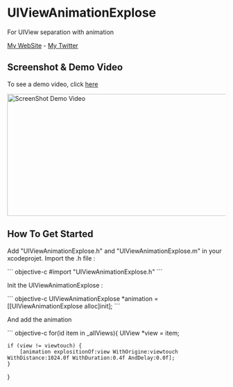 UIViewAnimationExplose
======================

<p>For UIView separation with animation</p>
<a href="http://www.viviencormier.fr/" target="_blank">My WebSite</a> - <a href="https://twitter.com/VivienCormier" target="_blank">My Twitter</a>

Screenshot & Demo Video
-----------------------

<p>To see a demo video, click <a href="http://www.youtube.com/watch?v=7aTUIjEhG1I" target="_blank">here</a></p>
<a href="http://www.youtube.com/watch?v=7aTUIjEhG1I" target="_blank">
  <img alt="ScreenShot Demo Video" src="https://github.com/VivienCormier/UIViewAnimationExplose/blob/master/Example/UIViewAnimationExplose/UIViewAnimationExplose/example.png?raw=true" width="600" height="281" />
</a>

How To Get Started
------------------

<p>Add "UIViewAnimationExplose.h" and "UIViewAnimationExplose.m" in your xcodeprojet. Import the .h file :</p>
``` objective-c
#import "UIViewAnimationExplose.h"
```


<p>Init the UIViewAnimationExplose :</p>
``` objective-c
UIViewAnimationExplose *animation = [[UIViewAnimationExplose alloc]init];
```

<p>And add the animation</p>
``` objective-c
for(id item in _allViews){
    UIView *view = item;
    
    if (view != viewtouch) {
        [animation explositionOf:view WithOrigine:viewtouch WithDistance:1024.0f WithDuration:0.4f AndDelay:0.0f];
    }
    
}
```
